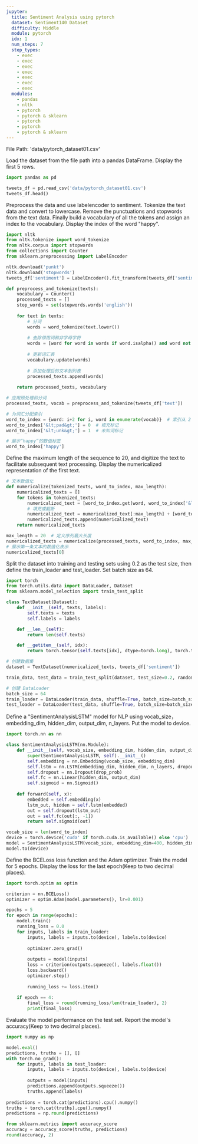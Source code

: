 ```yaml
---
jupyter:
  title: Sentiment Analysis using pytorch
  dataset: Sentiment140 Dataset
  difficulty: Middle
  module: pytorch
  idx: 1
  num_steps: 7
  step_types:
    - exec
    - exec
    - exec
    - exec
    - exec
    - exec
    - exec
  modules:
    - pandas
    - nltk
    - pytorch
    - pytorch & sklearn
    - pytorch
    - pytorch
    - pytorch & sklearn
---
```

File Path: 'data/pytorch_dataset01.csv'

Load the dataset from the file path into a pandas DataFrame. Display the first 5 rows.
```python
import pandas as pd

tweets_df = pd.read_csv('data/pytorch_dataset01.csv')
tweets_df.head()
```

Preprocess the data and use labelencoder to sentiment. Tokenize the text data and convert to lowercase. Remove the punctuations and stopwords from the text data. Finally build a vocabulary of all the tokens and assign an index to the vocabulary. Display the index of the word "happy".

```python
import nltk
from nltk.tokenize import word_tokenize
from nltk.corpus import stopwords
from collections import Counter
from sklearn.preprocessing import LabelEncoder

nltk.download('punkt')
nltk.download('stopwords')
tweets_df['sentiment'] = LabelEncoder().fit_transform(tweets_df['sentiment'])

def preprocess_and_tokenize(texts):
    vocabulary = Counter()
    processed_texts = []
    stop_words = set(stopwords.words('english'))
    
    for text in texts:
        # 分词
        words = word_tokenize(text.lower())
        
        # 去除停用词和非字母字符
        words = [word for word in words if word.isalpha() and word not in stop_words]
        
        # 更新词汇表
        vocabulary.update(words)
        
        # 添加处理后的文本到列表
        processed_texts.append(words)
    
    return processed_texts, vocabulary

# 应用预处理和分词
processed_texts, vocab = preprocess_and_tokenize(tweets_df['text'])

# 为词汇分配索引
word_to_index = {word: i+2 for i, word in enumerate(vocab)}  # 索引从 2 开始，留出 0 和 1
word_to_index['&lt;pad&gt;'] = 0  # 填充标记
word_to_index['&lt;unk&gt;'] = 1  # 未知词标记

# 展示“happy”的数值标签
word_to_index['happy']
```

Define the maximum length of the sequence to 20, and digitize the text to facilitate subsequent text processing.
Display the numericalized representation of the first text.

```python
# 文本数值化
def numericalize(tokenized_texts, word_to_index, max_length):
    numericalized_texts = []
    for tokens in tokenized_texts:
        numericalized_text = [word_to_index.get(word, word_to_index['&lt;unk&gt;']) for word in tokens]
        # 填充或截断
        numericalized_text = numericalized_text[:max_length] + [word_to_index['&lt;pad&gt;']] * (max_length - len(numericalized_text))
        numericalized_texts.append(numericalized_text)
    return numericalized_texts

max_length = 20  # 定义序列最大长度
numericalized_texts = numericalize(processed_texts, word_to_index, max_length)
# 展示第一条文本的数值化表示
numericalized_texts[0]
```

Split the dataset into training and testing sets using 0.2 as the test size, then define the train_loader and test_loader. Set batch size as 64.

```python
import torch
from torch.utils.data import DataLoader, Dataset
from sklearn.model_selection import train_test_split

class TextDataset(Dataset):
    def __init__(self, texts, labels):
        self.texts = texts
        self.labels = labels

    def __len__(self):
        return len(self.texts)

    def __getitem__(self, idx):
        return torch.tensor(self.texts[idx], dtype=torch.long), torch.tensor(self.labels[idx], dtype=torch.float)

# 创建数据集
dataset = TextDataset(numericalized_texts, tweets_df['sentiment'])

train_data, test_data = train_test_split(dataset, test_size=0.2, random_state=42)

# 创建 DataLoader
batch_size = 64
train_loader = DataLoader(train_data, shuffle=True, batch_size=batch_size)
test_loader = DataLoader(test_data, shuffle=True, batch_size=batch_size)
```

Define a "SentimentAnalysisLSTM" model for NLP using vocab_size，embedding_dim, hidden_dim, output_dim, n_layers. Put the model to device.

```python
import torch.nn as nn

class SentimentAnalysisLSTM(nn.Module):
    def __init__(self, vocab_size, embedding_dim, hidden_dim, output_dim, n_layers, drop_prob=0.5):
        super(SentimentAnalysisLSTM, self).__init__()
        self.embedding = nn.Embedding(vocab_size, embedding_dim)
        self.lstm = nn.LSTM(embedding_dim, hidden_dim, n_layers, dropout=drop_prob, batch_first=True)
        self.dropout = nn.Dropout(drop_prob)
        self.fc = nn.Linear(hidden_dim, output_dim)
        self.sigmoid = nn.Sigmoid()
        
    def forward(self, x):
        embedded = self.embedding(x)
        lstm_out, hidden = self.lstm(embedded)
        out = self.dropout(lstm_out)
        out = self.fc(out[:, -1])
        return self.sigmoid(out)

vocab_size = len(word_to_index)
device = torch.device('cuda' if torch.cuda.is_available() else 'cpu')
model = SentimentAnalysisLSTM(vocab_size, embedding_dim=400, hidden_dim=256, output_dim=1, n_layers=2)
model.to(device)
```

Define the BCELoss loss function and the Adam optimizer. Train the model for 5 epochs. Display the loss for the last epoch(Keep to two decimal places).

```python
import torch.optim as optim

criterion = nn.BCELoss()
optimizer = optim.Adam(model.parameters(), lr=0.001)

epochs = 5
for epoch in range(epochs):
    model.train()
    running_loss = 0.0
    for inputs, labels in train_loader:
        inputs, labels = inputs.to(device), labels.to(device)
        
        optimizer.zero_grad()
        
        outputs = model(inputs)
        loss = criterion(outputs.squeeze(), labels.float())
        loss.backward()
        optimizer.step()
        
        running_loss += loss.item()
    
    if epoch == 4:
        final_loss = round(running_loss/len(train_loader), 2)
        print(final_loss)
```

Evaluate the model performance on the test set. Report the model's accuracy(Keep to two decimal places).

```python
import numpy as np

model.eval()
predictions, truths = [], []
with torch.no_grad():
    for inputs, labels in test_loader:
        inputs, labels = inputs.to(device), labels.to(device)
        
        outputs = model(inputs)
        predictions.append(outputs.squeeze())
        truths.append(labels)
        
predictions = torch.cat(predictions).cpu().numpy()
truths = torch.cat(truths).cpu().numpy()
predictions = np.round(predictions)

from sklearn.metrics import accuracy_score
accuracy = accuracy_score(truths, predictions)
round(accuracy, 2)
```